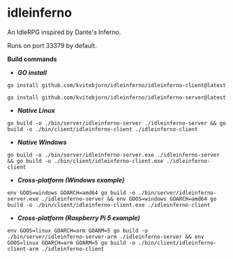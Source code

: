 # idleinferno

An IdleRPG inspired by Dante's Inferno.

Runs on port 33379 by default.

**Build commands**
- **_GO install_**
```
go install github.com/kvitebjorn/idleinferno/idleinferno-client@latest
```
```
go install github.com/kvitebjorn/idleinferno/idleinferno-server@latest
```

- **_Native Linux_**

```
go build -o ./bin/server/idleinferno-server ./idleinferno-server && go build -o ./bin/client/idleinferno-client ./idleinferno-client
```

- **_Native Windows_**

```
go build -o ./bin/server/idleinferno-server.exe ./idleinferno-server && go build -o ./bin/client/idleinferno-client.exe ./idleinferno-client
```

- **_Cross-platform (Windows example)_**

```
env GOOS=windows GOARCH=amd64 go build -o ./bin/server/idleinferno-server.exe ./idleinferno-server && env GOOS=windows GOARCH=amd64 go build -o ./bin/client/idleinferno-client.exe ./idleinferno-client
```

- **_Cross-platform (Raspberry Pi 5 example)_**

```
env GOOS=linux GOARCH=arm GOARM=5 go build -o ./bin/server/idleinferno-server-arm ./idleinferno-server && env GOOS=linux GOARCH=arm GOARM=5 go build -o ./bin/client/idleinferno-client-arm ./idleinferno-client
```
